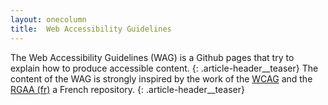 ```yaml
---
layout: onecolumn
title:  Web Accessibility Guidelines
---
```


The Web Accessibility Guidelines (WAG) is a Github pages that try to explain how to produce accessible content.
{: .article-header__teaser}
The content of the WAG is strongly inspired by the work of the [WCAG](https://www.w3.org/WAI/standards-guidelines/wcag/) and the [RGAA (fr)](https://www.numerique.gouv.fr/publications/rgaa-accessibilite/) a French repository.
{: .article-header__teaser}
